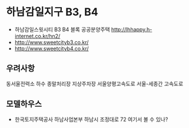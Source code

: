 # 하남감일지구 B3, B4
* 하남감일스윗시티 B3 B4 블록 공공분양주택 http://lhhappy.h-internet.co.kr/hn2/
* http://www.sweetcityb3.co.kr/
* http://www.sweetcityb4.co.kr/

## 우려사항
동서울전력소
하수 종말처리장
지상주차장
서울양평고속도로
서울-세종간 고속도로

## 모델하우스
* 한국토지주택공사 하남사업본부 하남시 조정대로 72 여기서 볼 수 있나?

